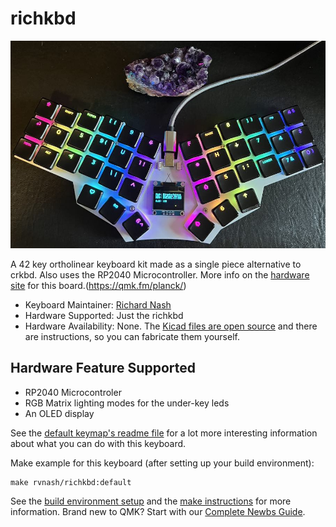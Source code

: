 # richkbd

![richkbd](https://github.com/rvnash/richkbd/raw/main/images/richkbd.jpg)

A 42 key ortholinear keyboard kit made as a single piece alternative to crkbd. Also uses the RP2040 Microcontroller. More info on the [hardware site](https://github.com/rvnash/richkbd) for this board.(https://qmk.fm/planck/)

* Keyboard Maintainer: [Richard Nash](https://github.com/rvnash)
* Hardware Supported: Just the richkbd
* Hardware Availability: None. The [Kicad files are open source](https://github.com/rvnash/richkbd) and there are instructions, so you can fabricate them yourself.

## Hardware Feature Supported

- RP2040 Microcontroler
- RGB Matrix lighting modes for the under-key leds
- An OLED display

See the [default keymap's readme file](keymaps/default/readme.md) for a lot more interesting information about what you can do with this keyboard.

Make example for this keyboard (after setting up your build environment):

    make rvnash/richkbd:default

See the [build environment setup](https://docs.qmk.fm/#/getting_started_build_tools) and the [make instructions](https://docs.qmk.fm/#/getting_started_make_guide) for more information. Brand new to QMK? Start with our [Complete Newbs Guide](https://docs.qmk.fm/#/newbs).

